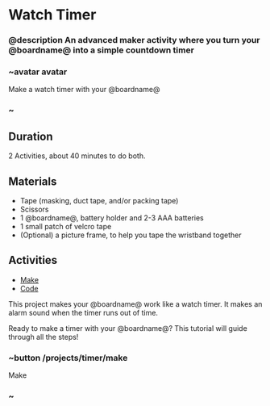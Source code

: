 # Watch Timer

### @description An advanced maker activity where you turn your @boardname@ into a simple countdown timer

### ~avatar avatar

Make a watch timer with your @boardname@

### ~

## Duration

2 Activities, about 40 minutes to do both.

## Materials
* Tape (masking, duct tape, and/or packing tape)
* Scissors
* 1 @boardname@, battery holder and 2-3 AAA batteries
* 1 small patch of velcro tape
* (Optional) a picture frame, to help you tape the wristband together

## Activities

* [Make](/projects/timer/make)
* [Code](/projects/timer/code)

This project makes your @boardname@ work like a watch timer. It makes an alarm sound when the
timer runs out of time.

Ready to make a timer with your @boardname@? This tutorial will guide through all the steps!

### ~button /projects/timer/make

Make

### ~
